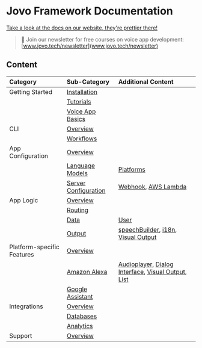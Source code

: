# Jovo Framework Documentation

[Take a look at the docs on our website, they're prettier there!](https://www.jovo.tech/framework/docs/)

> 🚀 Join our newsletter for free courses on voice app development: [www.jovo.tech/newsletter](www.jovo.tech/newsletter) 

## Content

Category | Sub-Category | Additional Content
:--- | :--- | :---
Getting Started | [Installation](./01_getting-started) | &nbsp;
&nbsp; | [Tutorials](./01_getting-started/tutorials.md) | &nbsp;
&nbsp; | [Voice App Basics](./01_getting-started/voice-app-basics.md) | &nbsp;
CLI | [Overview](./02_cli) | &nbsp;
&nbsp; | [Workflows](../02_cli/workflows.md) | &nbsp;
App Configuration | [Overview](./03_app-configuration) | &nbsp;
&nbsp; | [Language Models](./03_app-configuration/01_models)  | [Platforms](./03_app-configuration/01_models/platforms)
&nbsp; | [Server Configuration](./03_app-configuration/02_server) | [Webhook](./03_app-configuration/server/webhook.md), [AWS Lambda](./03_app-configuration/server/aws-lambda.md)
App Logic | [Overview](./04_app-logic) | &nbsp;
&nbsp; | [Routing](./04_app-logic/01_routing) | &nbsp;
&nbsp; | [Data](./04_app-logic/02_data) | [User](./04_app-logic/02_data/user.md)
&nbsp; | [Output](./04_app-logic/03_output) | [speechBuilder](./04_app-logic/03_output/speechbuilder.md), [i18n](./04_app-logic/03_output/i18n.md), [Visual Output](./04_app-logic/03_output/visual-output.md)
Platform-specific Features | [Overview](./05_platform-specifics) | &nbsp;
&nbsp; | [Amazon Alexa](./05_platform-specifics/amazon-alexa) | [Audioplayer](./05_platform-specifics/amazon-alexa/audioplayer.md), [Dialog Interface](./05_platform-specifics/amazon-alexa/dialog.md), [Visual Output](./05_platform-specifics/amazon-alexa/visuals.md), [List](./05_platform-specifics/amazon-alexa/list.md)
&nbsp; | [Google Assistant](./05_platform-specifics/google-assistant) | &nbsp;
Integrations | [Overview](./06_integrations) | &nbsp;
&nbsp; | [Databases](./06_integrations/databases) | &nbsp;
&nbsp; | [Analytics](./06_integrations/analytics) | &nbsp;
Support | [Overview](./08_support) | &nbsp;
